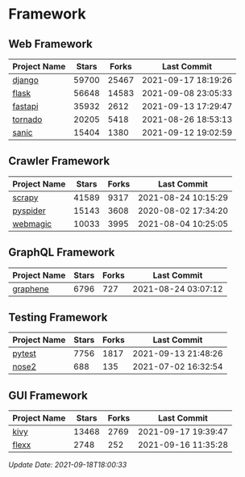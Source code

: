 # Framework

## Web Framework
| Project Name | Stars | Forks | Last Commit |
| ------------ | ----- | ----- | ----------- |
| [django](https://github.com/django/django) | 59700 | 25467 | 2021-09-17 18:19:26 |
| [flask](https://github.com/pallets/flask) | 56648 | 14583 | 2021-09-08 23:05:33 |
| [fastapi](https://github.com/tiangolo/fastapi) | 35932 | 2612 | 2021-09-13 17:29:47 |
| [tornado](https://github.com/tornadoweb/tornado) | 20205 | 5418 | 2021-08-26 18:53:13 |
| [sanic](https://github.com/sanic-org/sanic) | 15404 | 1380 | 2021-09-12 19:02:59 |

## Crawler Framework
| Project Name | Stars | Forks | Last Commit |
| ------------ | ----- | ----- | ----------- |
| [scrapy](https://github.com/scrapy/scrapy) | 41589 | 9317 | 2021-08-24 10:15:29 |
| [pyspider](https://github.com/binux/pyspider) | 15143 | 3608 | 2020-08-02 17:34:20 |
| [webmagic](https://github.com/code4craft/webmagic) | 10033 | 3995 | 2021-08-04 10:25:05 |

## GraphQL Framework
| Project Name | Stars | Forks | Last Commit |
| ------------ | ----- | ----- | ----------- |
| [graphene](https://github.com/graphql-python/graphene) | 6796 | 727 | 2021-08-24 03:07:12 |

## Testing Framework
| Project Name | Stars | Forks | Last Commit |
| ------------ | ----- | ----- | ----------- |
| [pytest](https://github.com/pytest-dev/pytest) | 7756 | 1817 | 2021-09-13 21:48:26 |
| [nose2](https://github.com/nose-devs/nose2) | 688 | 135 | 2021-07-02 16:32:54 |

## GUI Framework
| Project Name | Stars | Forks | Last Commit |
| ------------ | ----- | ----- | ----------- |
| [kivy](https://github.com/kivy/kivy) | 13468 | 2769 | 2021-09-17 19:39:47 |
| [flexx](https://github.com/flexxui/flexx) | 2748 | 252 | 2021-09-16 11:35:28 |

*Update Date: 2021-09-18T18:00:33*